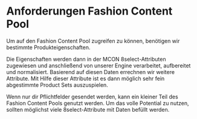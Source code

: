 # Anforderungen Fashion Content Pool

Um auf den Fashion Content Pool zugreifen zu können, benötigen wir bestimmte Produkteigenschaften.

Die Eigenschaften werden dann in der MCON 8select-Attributen zugewiesen und anschließend von unserer Engine verarbeitet, aufbereitet und normalisiert. Basierend auf diesen Daten errechnen wir weitere Attribute. Mit Hilfe dieser Attribute ist es dann möglich sehr fein abgestimmte Product Sets auszuspielen.

Wenn nur dir Pflichtfelder gesendet werden, kann ein kleiner Teil des Fashion Content Pools genutzt werden. Um das volle Potential zu nutzen, sollten möglichst viele 8select-Attribute mit Daten befüllt werden.

